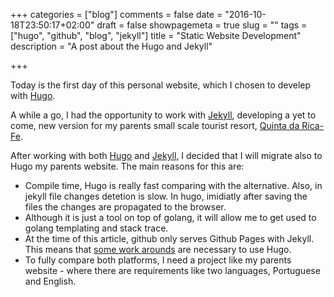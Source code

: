 +++
categories = ["blog"]
comments = false
date = "2016-10-18T23:50:17+02:00"
draft = false
showpagemeta = true
slug = ""
tags = ["hugo", "github", "blog", "jekyll"]
title = "Static Website Development"
description = "A post about the Hugo and Jekyll"

+++

Today is the first day of this personal website, which I chosen to develep with [Hugo](https://gohugo.io/).

A while a go, I had the opportunity to work with [Jekyll](https://jekyllrb.com/), developing a yet to come, new version for my parents small scale 
tourist resort, [Quinta da Rica-Fe](http://www.quintadaricafe.pt/).

After working with both [Hugo](https://gohugo.io/) and [Jekyll](https://jekyllrb.com/), I decided that I will migrate also to Hugo my parents website. The main reasons for this are:

* Compile time, Hugo is really fast comparing with the alternative. Also, in jekyll file changes detetion is slow. In hugo, imidiatly after saving the files the changes are propagated to the browser.
* Although it is just a tool on top of golang, it will allow me to get used to golang templating and stack trace.
* At the time of this article, github only serves Github Pages with Jekyll. This means that [some work arounds](https://gohugo.io/tutorials/github-pages-blog/) are necessary to use Hugo.
* To fully compare both platforms, I need a project like my parents website - where there are requirements like two languages, Portuguese and English.

